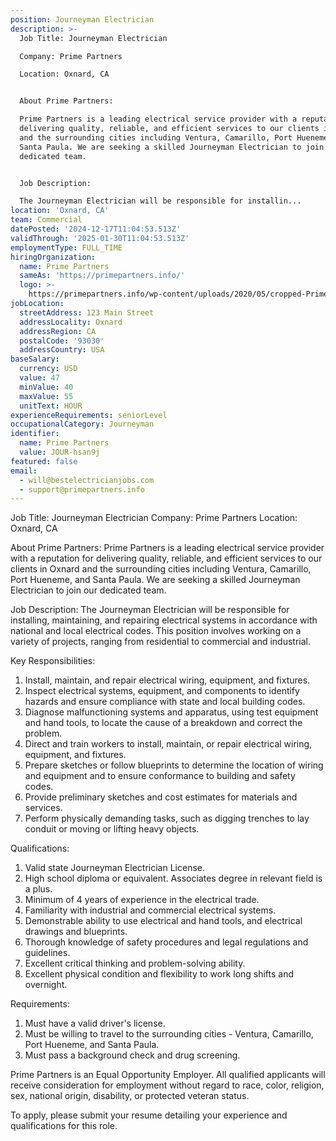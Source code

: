 ```yaml
---
position: Journeyman Electrician
description: >-
  Job Title: Journeyman Electrician

  Company: Prime Partners

  Location: Oxnard, CA


  About Prime Partners:

  Prime Partners is a leading electrical service provider with a reputation for
  delivering quality, reliable, and efficient services to our clients in Oxnard
  and the surrounding cities including Ventura, Camarillo, Port Hueneme, and
  Santa Paula. We are seeking a skilled Journeyman Electrician to join our
  dedicated team.


  Job Description:

  The Journeyman Electrician will be responsible for installin...
location: 'Oxnard, CA'
team: Commercial
datePosted: '2024-12-17T11:04:53.513Z'
validThrough: '2025-01-30T11:04:53.513Z'
employmentType: FULL_TIME
hiringOrganization:
  name: Prime Partners
  sameAs: 'https://primepartners.info/'
  logo: >-
    https://primepartners.info/wp-content/uploads/2020/05/cropped-Prime-Partners-Logo-NO-BG-1-1.png
jobLocation:
  streetAddress: 123 Main Street
  addressLocality: Oxnard
  addressRegion: CA
  postalCode: '93030'
  addressCountry: USA
baseSalary:
  currency: USD
  value: 47
  minValue: 40
  maxValue: 55
  unitText: HOUR
experienceRequirements: seniorLevel
occupationalCategory: Journeyman
identifier:
  name: Prime Partners
  value: JOUR-hsan9j
featured: false
email:
  - will@bestelectricianjobs.com
  - support@primepartners.info
---
```




Job Title: Journeyman Electrician
Company: Prime Partners
Location: Oxnard, CA

About Prime Partners:
Prime Partners is a leading electrical service provider with a reputation for delivering quality, reliable, and efficient services to our clients in Oxnard and the surrounding cities including Ventura, Camarillo, Port Hueneme, and Santa Paula. We are seeking a skilled Journeyman Electrician to join our dedicated team.

Job Description:
The Journeyman Electrician will be responsible for installing, maintaining, and repairing electrical systems in accordance with national and local electrical codes. This position involves working on a variety of projects, ranging from residential to commercial and industrial. 

Key Responsibilities:
1. Install, maintain, and repair electrical wiring, equipment, and fixtures.
2. Inspect electrical systems, equipment, and components to identify hazards and ensure compliance with state and local building codes.
3. Diagnose malfunctioning systems and apparatus, using test equipment and hand tools, to locate the cause of a breakdown and correct the problem.
4. Direct and train workers to install, maintain, or repair electrical wiring, equipment, and fixtures.
5. Prepare sketches or follow blueprints to determine the location of wiring and equipment and to ensure conformance to building and safety codes.
6. Provide preliminary sketches and cost estimates for materials and services.
7. Perform physically demanding tasks, such as digging trenches to lay conduit or moving or lifting heavy objects.

Qualifications:
1. Valid state Journeyman Electrician License.
2. High school diploma or equivalent. Associates degree in relevant field is a plus.
3. Minimum of 4 years of experience in the electrical trade.
4. Familiarity with industrial and commercial electrical systems.
5. Demonstrable ability to use electrical and hand tools, and electrical drawings and blueprints.
6. Thorough knowledge of safety procedures and legal regulations and guidelines.
7. Excellent critical thinking and problem-solving ability.
8. Excellent physical condition and flexibility to work long shifts and overnight.

Requirements:
1. Must have a valid driver's license.
2. Must be willing to travel to the surrounding cities - Ventura, Camarillo, Port Hueneme, and Santa Paula.
3. Must pass a background check and drug screening.

Prime Partners is an Equal Opportunity Employer. All qualified applicants will receive consideration for employment without regard to race, color, religion, sex, national origin, disability, or protected veteran status.
 
To apply, please submit your resume detailing your experience and qualifications for this role.
